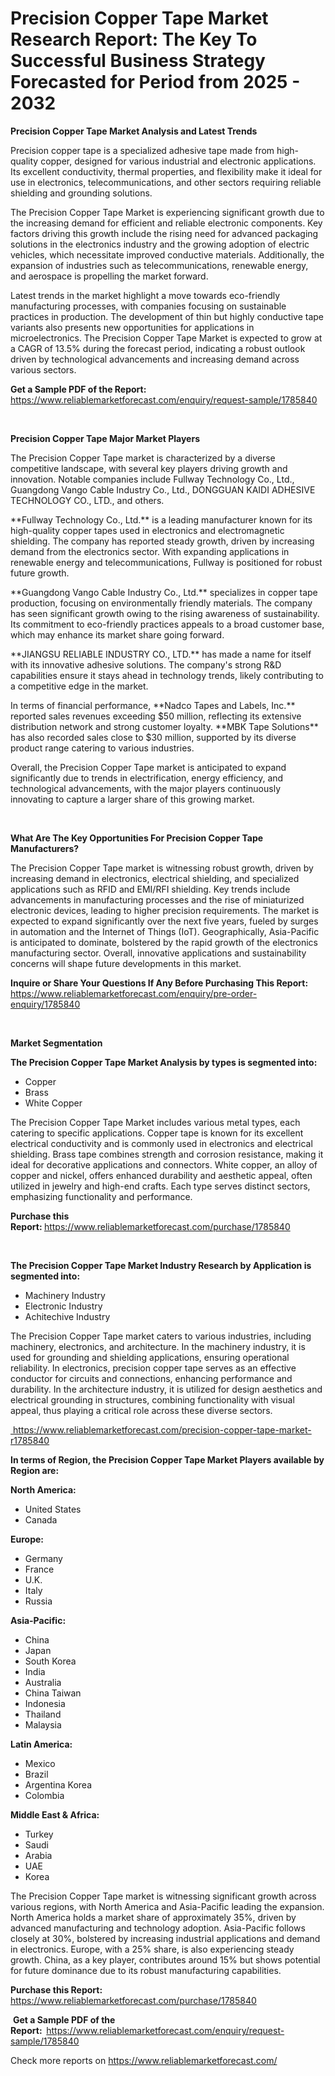 <p><h1>Precision Copper Tape Market Research Report: The Key To Successful Business Strategy Forecasted for Period from 2025 - 2032</h1></p><p><strong>Precision Copper Tape Market Analysis and Latest Trends</strong></p>
<p><p>Precision copper tape is a specialized adhesive tape made from high-quality copper, designed for various industrial and electronic applications. Its excellent conductivity, thermal properties, and flexibility make it ideal for use in electronics, telecommunications, and other sectors requiring reliable shielding and grounding solutions. </p><p>The Precision Copper Tape Market is experiencing significant growth due to the increasing demand for efficient and reliable electronic components. Key factors driving this growth include the rising need for advanced packaging solutions in the electronics industry and the growing adoption of electric vehicles, which necessitate improved conductive materials. Additionally, the expansion of industries such as telecommunications, renewable energy, and aerospace is propelling the market forward.</p><p>Latest trends in the market highlight a move towards eco-friendly manufacturing processes, with companies focusing on sustainable practices in production. The development of thin but highly conductive tape variants also presents new opportunities for applications in microelectronics. The Precision Copper Tape Market is expected to grow at a CAGR of 13.5% during the forecast period, indicating a robust outlook driven by technological advancements and increasing demand across various sectors.</p></p>
<p><strong>Get a Sample PDF of the Report:&nbsp;</strong> <a href="https://www.reliablemarketforecast.com/enquiry/request-sample/1785840?utm_campaign=3491&utm_medium=2&utm_source=Github&utm_content=ia&utm_term=25032025&utm_id=precision-copper-tape">https://www.reliablemarketforecast.com/enquiry/request-sample/1785840</a></p>
<p>&nbsp;</p>
<p><strong>Precision Copper Tape Major Market Players</strong></p>
<p><p>The Precision Copper Tape market is characterized by a diverse competitive landscape, with several key players driving growth and innovation. Notable companies include Fullway Technology Co., Ltd., Guangdong Vango Cable Industry Co., Ltd., DONGGUAN KAIDI ADHESIVE TECHNOLOGY CO., LTD., and others.</p><p>**Fullway Technology Co., Ltd.** is a leading manufacturer known for its high-quality copper tapes used in electronics and electromagnetic shielding. The company has reported steady growth, driven by increasing demand from the electronics sector. With expanding applications in renewable energy and telecommunications, Fullway is positioned for robust future growth.</p><p>**Guangdong Vango Cable Industry Co., Ltd.** specializes in copper tape production, focusing on environmentally friendly materials. The company has seen significant growth owing to the rising awareness of sustainability. Its commitment to eco-friendly practices appeals to a broad customer base, which may enhance its market share going forward.</p><p>**JIANGSU RELIABLE INDUSTRY CO., LTD.** has made a name for itself with its innovative adhesive solutions. The company's strong R&D capabilities ensure it stays ahead in technology trends, likely contributing to a competitive edge in the market. </p><p>In terms of financial performance, **Nadco Tapes and Labels, Inc.** reported sales revenues exceeding $50 million, reflecting its extensive distribution network and strong customer loyalty. **MBK Tape Solutions** has also recorded sales close to $30 million, supported by its diverse product range catering to various industries.</p><p>Overall, the Precision Copper Tape market is anticipated to expand significantly due to trends in electrification, energy efficiency, and technological advancements, with the major players continuously innovating to capture a larger share of this growing market.</p></p>
<p>&nbsp;</p>
<p><strong>What Are The Key Opportunities For Precision Copper Tape Manufacturers?</strong></p>
<p><p>The Precision Copper Tape market is witnessing robust growth, driven by increasing demand in electronics, electrical shielding, and specialized applications such as RFID and EMI/RFI shielding. Key trends include advancements in manufacturing processes and the rise of miniaturized electronic devices, leading to higher precision requirements. The market is expected to expand significantly over the next five years, fueled by surges in automation and the Internet of Things (IoT). Geographically, Asia-Pacific is anticipated to dominate, bolstered by the rapid growth of the electronics manufacturing sector. Overall, innovative applications and sustainability concerns will shape future developments in this market.</p></p>
<p><strong>Inquire or Share Your Questions If Any Before Purchasing This Report:</strong> <a href="https://www.reliablemarketforecast.com/enquiry/pre-order-enquiry/1785840?utm_campaign=3491&utm_medium=2&utm_source=Github&utm_content=ia&utm_term=25032025&utm_id=precision-copper-tape">https://www.reliablemarketforecast.com/enquiry/pre-order-enquiry/1785840</a></p>
<p>&nbsp;</p>
<p><strong>Market Segmentation</strong></p>
<p><strong>The Precision Copper Tape Market Analysis by types is segmented into:</strong></p>
<p><ul><li>Copper</li><li>Brass</li><li>White Copper</li></ul></p>
<p><p>The Precision Copper Tape Market includes various metal types, each catering to specific applications. Copper tape is known for its excellent electrical conductivity and is commonly used in electronics and electrical shielding. Brass tape combines strength and corrosion resistance, making it ideal for decorative applications and connectors. White copper, an alloy of copper and nickel, offers enhanced durability and aesthetic appeal, often utilized in jewelry and high-end crafts. Each type serves distinct sectors, emphasizing functionality and performance.</p></p>
<p><strong>Purchase this Report:&nbsp;</strong><a href="https://www.reliablemarketforecast.com/purchase/1785840?utm_campaign=3491&utm_medium=2&utm_source=Github&utm_content=ia&utm_term=25032025&utm_id=precision-copper-tape">https://www.reliablemarketforecast.com/purchase/1785840</a></p>
<p>&nbsp;</p>
<p><strong>The Precision Copper Tape Market Industry Research by Application is segmented into:</strong></p>
<p><ul><li>Machinery Industry</li><li>Electronic Industry</li><li>Achitechive Industry</li></ul></p>
<p><p>The Precision Copper Tape market caters to various industries, including machinery, electronics, and architecture. In the machinery industry, it is used for grounding and shielding applications, ensuring operational reliability. In electronics, precision copper tape serves as an effective conductor for circuits and connections, enhancing performance and durability. In the architecture industry, it is utilized for design aesthetics and electrical grounding in structures, combining functionality with visual appeal, thus playing a critical role across these diverse sectors.</p></p>
<p><a href="https://www.reliablemarketforecast.com/precision-copper-tape-market-r1785840?utm_campaign=3491&utm_medium=2&utm_source=Github&utm_content=ia&utm_term=25032025&utm_id=precision-copper-tape">&nbsp;https://www.reliablemarketforecast.com/precision-copper-tape-market-r1785840</a></p>
<p><strong>In terms of Region, the Precision Copper Tape Market Players available by Region are:</strong></p>
<p>
    <p> <strong> North America: </strong>
        <ul>
            <li>United States</li>
            <li>Canada</li>
        </ul>
        </p> 
    <p> <strong> Europe: </strong>
        <ul>
            <li>Germany</li>
            <li>France</li>
            <li>U.K.</li>
            <li>Italy</li>
            <li>Russia</li>
        </ul>
        </p> 
    <p> <strong> Asia-Pacific: </strong>
        <ul>
            <li>China</li>
            <li>Japan</li>
            <li>South Korea</li>
            <li>India</li>
            <li>Australia</li>
            <li>China Taiwan</li>
            <li>Indonesia</li>
            <li>Thailand</li>
            <li>Malaysia</li>
        </ul>
        </p> 
    <p> <strong> Latin America: </strong>
        <ul>
            <li>Mexico</li>
            <li>Brazil</li>
            <li>Argentina Korea</li>
            <li>Colombia</li>
        </ul>
        </p> 
    <p> <strong> Middle East & Africa: </strong>
        <ul>
            <li>Turkey</li>
            <li>Saudi</li>
            <li>Arabia</li>
            <li>UAE</li>
            <li>Korea</li>
        </ul>
    </p>
    </p>
<p><p>The Precision Copper Tape market is witnessing significant growth across various regions, with North America and Asia-Pacific leading the expansion. North America holds a market share of approximately 35%, driven by advanced manufacturing and technology adoption. Asia-Pacific follows closely at 30%, bolstered by increasing industrial applications and demand in electronics. Europe, with a 25% share, is also experiencing steady growth. China, as a key player, contributes around 15% but shows potential for future dominance due to its robust manufacturing capabilities.</p></p>
<p><strong>Purchase this Report: </strong><a href="https://www.reliablemarketforecast.com/purchase/1785840?utm_campaign=3491&utm_medium=2&utm_source=Github&utm_content=ia&utm_term=25032025&utm_id=precision-copper-tape">https://www.reliablemarketforecast.com/purchase/1785840</a></p>
<p>&nbsp;<strong>Get a Sample PDF of the Report:&nbsp;&nbsp;</strong><a href="https://www.reliablemarketforecast.com/enquiry/request-sample/1785840?utm_campaign=3491&utm_medium=2&utm_source=Github&utm_content=ia&utm_term=25032025&utm_id=precision-copper-tape">https://www.reliablemarketforecast.com/enquiry/request-sample/1785840</a></p>
<p><strong></strong></p>
<p>Check more reports on <a href="https://www.reliablemarketforecast.com/?utm_campaign=3491&utm_medium=2&utm_source=Github&utm_content=ia&utm_term=25032025&utm_id=precision-copper-tape">https://www.reliablemarketforecast.com/</a></p>